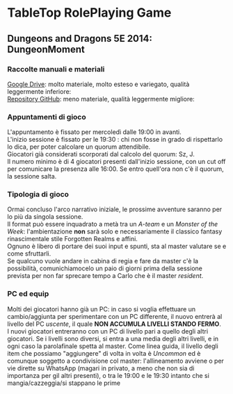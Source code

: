 # TableTop RolePlaying Game

## Dungeons and Dragons 5E 2014: DungeonMoment

### Raccolte manuali e materiali

[Google Drive](https://drive.google.com/drive/folders/0B4wy0PoJ9jd6R0hwclZuaVNUU2c?resourcekey=0-LrE-MWI-5H8sQFPCt8wpPg): molto materiale, molto esteso e variegato, qualità leggermente inferiore:
<br/>
[Repository GitHub](https://github.com/EllatharTheHalfling/DnD-Books/tree/master/5e/Books): meno materiale, qualità leggermente migliore:
<br/>


### Appuntamenti di gioco

L'appuntamento è fissato per mercoledì dalle 19:00 in avanti.<br/>
L'inizio sessione è fissato per le 19:30 : chi non fosse in grado di rispettarlo lo dica, per poter calcolare un quorum attendibile.<br/>
Giocatori già considerati scorporati dal calcolo del quorum: Sz, J.<br/>
Il numero minimo è di 4 giocatori presenti dall'inizio sessione, con un cut off per comunicare la presenza alle 16:00. Se entro quell'ora non c'è il quorum, la sessione salta.<br/>

### Tipologia di gioco

Ormai concluso l'arco narrativo iniziale, le prossime avventure saranno per lo più da singola sessione.<br/>
Il format può essere inquadrato a metà tra un *A-team* e un *Monster of the Week*: l'ambientazione **non** sarà solo e necessariamente il classico fantasy rinascimentale stile Forgotten Realms e affini.<br/>
Ognuno è libero di portare dei suoi input e spunti, sta al master valutare se e come sfruttarli.<br/>
Se qualcuno vuole andare in cabina di regia e fare da master c'è la possibilità, comunichiamocelo un paio di giorni prima della sessione prevista per non far sprecare tempo a Carlo che è il master *resident*.<br/> 

### PC ed equip

Molti dei giocatori hanno già un PC: in caso si voglia effettuare un cambio/aggiunta per sperimentare con un PC differente, il nuovo entrerà al livello del PC *uscente*, il quale **NON ACCUMULA LIVELLI STANDO FERMO**.<br/>
I nuovi giocatori entreranno con un PC di livello pari a quello degli altri giocatori. Se i livelli sono diversi, si entra a una media degli altri livelli, e in ogni caso la parolafinale spetta al master.
Come linea guida, il livello degli item che possiamo "aggiungere" di volta in volta è *Uncommon* ed è comunque soggetto a condivisione col master: l'allineamento avviene o per vie dirette su WhatsApp (magari in privato, a meno che non sia di importanza per gil altri presenti), o tra le 19:00 e le 19:30 intanto che si mangia/cazzeggia/si stappano le prime<br/>
